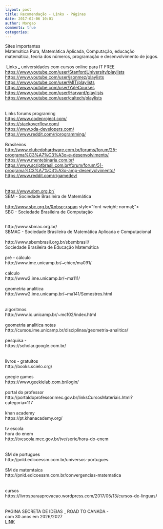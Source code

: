 ```yaml
---
layout: post
title: Recomendação - Links - Páginas
date: 2017-02-06 10:01
author: Morgao
comments: true
categories: 
---
```

Sites importantes<br />
Matemática Pura, Matemática Aplicada, Computação, educação matemática, teoria dos números, programação e desenvolvimento de jogos.<br />
<br />
&nbsp;Links _ universidades com cursos online para IT FREE<br />
https://www.youtube.com/user/StanfordUniversity/playlists<br />
https://www.youtube.com/user/jsonmez/playlists<br />
https://www.youtube.com/user/MIT/playlists<br />
https://www.youtube.com/user/YaleCourses<br />
https://www.youtube.com/user/Harvard/playlists<br />
https://www.youtube.com/user/caltech/playlists<br />
<br />
<br />
Links forums programing<br />
https://www.codeproject.com/<br />
https://stackoverflow.com/<br />
https://www.xda-developers.com/<br />
https://www.reddit.com/r/programming/<br />
<br />
Brasileiros<br />
http://www.clubedohardware.com.br/forums/forum/25-programa%C3%A7%C3%A3o-e-desenvolvimento/<br />
https://www.mentebinaria.com.br/<br />
https://www.scriptbrasil.com.br/forum/forum/51-programa%C3%A7%C3%A3o-amp-desenvolvimento/<br />
https://www.reddit.com/r/gamedev/<br />
<br />
<br />
https://www.sbm.org.br/<br />
SBM - Sociedade Brasileira de Matemática<br />
<br />
http://www.sbc.org.br/&nbsp;<span style="font-weight: normal;">&nbsp;</span><br />
<span style="font-weight: normal;">SBC - Sociedade Brasileira de Computação</span><br />
<br />
<div class="r">
<span style="font-weight: normal;">http://www.sbmac.org.br/</span></div>
<div class="r">
<span style="font-weight: normal;">SBMAC - Sociedade Brasileira de Matemática Aplicada e Computacional</span></div>
<div class="r">
<br /></div>
<div class="r">
<span style="font-weight: normal;">http://www.sbembrasil.org.br/sbembrasil/ </span><br />
Sociedade Brasileira de Educação Matemática<br />
<br />
pré - cálculo<br />
http://www.ime.unicamp.br/~chico/ma091/<br />
<br />
cálculo<br />
http://www2.ime.unicamp.br/~ma111/<br />
<br />
geometria analítica<br />
http://www2.ime.unicamp.br/~ma141/Semestres.html<br />
<br />
<br />
algoritmos<br />
http://www.ic.unicamp.br/~mc102/index.html<br />
<br />
geometria analitica notas<br />
http://cursos.ime.unicamp.br/disciplinas/geometria-analitica/<br />
<br />
pesquisa - <br />
https://scholar.google.com.br/<br />
<br />
<br />
livros - gratuitos<br />
http://books.scielo.org/<br />
<br />
geegie games<br />
https://www.geekielab.com.br/login/<br />
<br />
portal do professor<br />
http://portaldoprofessor.mec.gov.br/linksCursosMateriais.html?categoria=117<br />
<br />
khan academy<br />
https://pt.khanacademy.org/<br />
<br />
tv escola<br />
hora do enem<br />
http://tvescola.mec.gov.br/tve/serie/hora-do-enem<br />
<br />
<br />
SM de portugues<br />
http://pnld.edicoessm.com.br/universos-portugues <br />
<br />
SM de matemtaica<br />
http://pnld.edicoessm.com.br/convergencias-matematica<br />
<br />
<br />
cursos<br />
https://livrosparaaprovacao.wordpress.com/2017/05/13/cursos-de-linguas/<br />
<br />
<br />
PAGINA SECRETA DE IDEIAS _ ROAD TO CANADA -<br />
com 30 anos em 2026/2027<br />
<a href="http://morgaofreud.blogspot.com.br/p/pagina-secreta.html">LINK </a></div>

